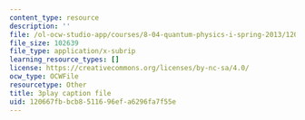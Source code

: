 ```yaml
---
content_type: resource
description: ''
file: /ol-ocw-studio-app/courses/8-04-quantum-physics-i-spring-2013/120667fbbcb8511696efa6296fa7f55e_U6fI3brP8V4.vtt
file_size: 102639
file_type: application/x-subrip
learning_resource_types: []
license: https://creativecommons.org/licenses/by-nc-sa/4.0/
ocw_type: OCWFile
resourcetype: Other
title: 3play caption file
uid: 120667fb-bcb8-5116-96ef-a6296fa7f55e
---
```

